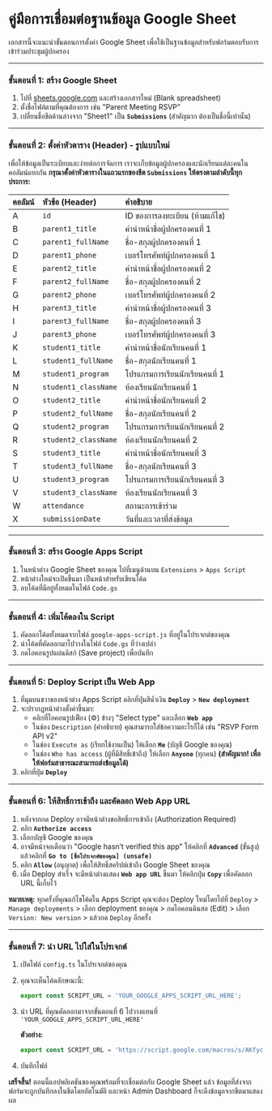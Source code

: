 # คู่มือการเชื่อมต่อฐานข้อมูล Google Sheet

เอกสารนี้จะแนะนำขั้นตอนการตั้งค่า Google Sheet เพื่อใช้เป็นฐานข้อมูลสำหรับฟอร์มตอบรับการเข้าร่วมประชุมผู้ปกครอง

---

### ขั้นตอนที่ 1: สร้าง Google Sheet

1.  ไปที่ [sheets.google.com](https://sheets.google.com) และสร้างเอกสารใหม่ (Blank spreadsheet)
2.  ตั้งชื่อไฟล์ตามที่คุณต้องการ เช่น "Parent Meeting RSVP"
3.  เปลี่ยนชื่อชีตด้านล่างจาก "Sheet1" เป็น **`Submissions`** (สำคัญมาก ต้องเป็นชื่อนี้เท่านั้น)

---

### ขั้นตอนที่ 2: ตั้งค่าหัวตาราง (Header) - รูปแบบใหม่

เพื่อให้ข้อมูลเป็นระเบียบและง่ายต่อการจัดการ เราจะเก็บข้อมูลผู้ปกครองและนักเรียนแต่ละคนในคอลัมน์แยกกัน **กรุณาตั้งค่าหัวตารางในแถวแรกของชีต `Submissions` ให้ตรงตามลำดับนี้ทุกประการ:**

| คอลัมน์ | หัวข้อ (Header)       | คำอธิบาย                                |
| :------- | :-------------------- | :-------------------------------------- |
| A        | `id`                  | ID ของการลงทะเบียน (ห้ามแก้ไข)          |
| B        | `parent1_title`       | คำนำหน้าชื่อผู้ปกครองคนที่ 1              |
| C        | `parent1_fullName`    | ชื่อ-สกุลผู้ปกครองคนที่ 1                |
| D        | `parent1_phone`       | เบอร์โทรศัพท์ผู้ปกครองคนที่ 1             |
| E        | `parent2_title`       | คำนำหน้าชื่อผู้ปกครองคนที่ 2              |
| F        | `parent2_fullName`    | ชื่อ-สกุลผู้ปกครองคนที่ 2                |
| G        | `parent2_phone`       | เบอร์โทรศัพท์ผู้ปกครองคนที่ 2             |
| H        | `parent3_title`       | คำนำหน้าชื่อผู้ปกครองคนที่ 3              |
| I        | `parent3_fullName`    | ชื่อ-สกุลผู้ปกครองคนที่ 3                |
| J        | `parent3_phone`       | เบอร์โทรศัพท์ผู้ปกครองคนที่ 3             |
| K        | `student1_title`      | คำนำหน้าชื่อนักเรียนคนที่ 1              |
| L        | `student1_fullName`   | ชื่อ-สกุลนักเรียนคนที่ 1                 |
| M        | `student1_program`    | โปรแกรมการเรียนนักเรียนคนที่ 1           |
| N        | `student1_className`  | ห้องเรียนนักเรียนคนที่ 1                 |
| O        | `student2_title`      | คำนำหน้าชื่อนักเรียนคนที่ 2              |
| P        | `student2_fullName`   | ชื่อ-สกุลนักเรียนคนที่ 2                 |
| Q        | `student2_program`    | โปรแกรมการเรียนนักเรียนคนที่ 2           |
| R        | `student2_className`  | ห้องเรียนนักเรียนคนที่ 2                 |
| S        | `student3_title`      | คำนำหน้าชื่อนักเรียนคนที่ 3              |
| T        | `student3_fullName`   | ชื่อ-สกุลนักเรียนคนที่ 3                 |
| U        | `student3_program`    | โปรแกรมการเรียนนักเรียนคนที่ 3           |
| V        | `student3_className`  | ห้องเรียนนักเรียนคนที่ 3                 |
| W        | `attendance`          | สถานะการเข้าร่วม                        |
| X        | `submissionDate`      | วันที่และเวลาที่ส่งข้อมูล               |


---

### ขั้นตอนที่ 3: สร้าง Google Apps Script

1.  ในหน้าต่าง Google Sheet ของคุณ ไปที่เมนูด้านบน `Extensions` > `Apps Script`
2.  หน้าต่างใหม่จะเปิดขึ้นมา เป็นหน้าสำหรับเขียนโค้ด
3.  ลบโค้ดที่มีอยู่ทั้งหมดในไฟล์ `Code.gs`

---

### ขั้นตอนที่ 4: เพิ่มโค้ดลงใน Script

1.  คัดลอกโค้ดทั้งหมดจากไฟล์ `google-apps-script.js` ที่อยู่ในโปรเจกต์ของคุณ
2.  นำโค้ดที่คัดลอกมาไปวางในไฟล์ `Code.gs` ที่ว่างเปล่า
3.  กดไอคอนรูปแผ่นดิสก์ (Save project) เพื่อบันทึก

---

### ขั้นตอนที่ 5: Deploy Script เป็น Web App

1.  ที่มุมบนขวาของหน้าต่าง Apps Script คลิกที่ปุ่มสีน้ำเงิน **`Deploy`** > **`New deployment`**
2.  จะปรากฏหน้าต่างตั้งค่าขึ้นมา:
    *   คลิกที่ไอคอนรูปเฟือง (⚙️) ข้างๆ "Select type" และเลือก **`Web app`**
    *   ในช่อง `Description` (คำอธิบาย) คุณสามารถใส่ข้อความอะไรก็ได้ เช่น "RSVP Form API v2"
    *   ในช่อง `Execute as` (เรียกใช้งานเป็น) ให้เลือก **`Me`** (บัญชี Google ของคุณ)
    *   ในช่อง `Who has access` (ผู้ที่มีสิทธิ์เข้าถึง) ให้เลือก **`Anyone`** (ทุกคน) **(สำคัญมาก! เพื่อให้ฟอร์มสาธารณะสามารถส่งข้อมูลได้)**
3.  คลิกที่ปุ่ม **`Deploy`**

---

### ขั้นตอนที่ 6: ให้สิทธิ์การเข้าถึง และคัดลอก Web App URL

1.  หลังจากกด Deploy อาจมีหน้าต่างขอสิทธิ์การเข้าถึง (Authorization Required)
2.  คลิก **`Authorize access`**
3.  เลือกบัญชี Google ของคุณ
4.  อาจมีหน้าจอเตือนว่า "Google hasn’t verified this app" ให้คลิกที่ **`Advanced`** (ขั้นสูง) แล้วคลิกที่ **`Go to [ชื่อโปรเจกต์ของคุณ] (unsafe)`**
5.  คลิก **`Allow`** (อนุญาต) เพื่อให้สิทธิ์สคริปต์เข้าถึง Google Sheet ของคุณ
6.  เมื่อ Deploy สำเร็จ จะมีหน้าต่างแสดง **`Web app URL`** ขึ้นมา ให้คลิกปุ่ม **`Copy`** เพื่อคัดลอก URL นี้เก็บไว้

**หมายเหตุ:** ทุกครั้งที่คุณแก้ไขโค้ดใน Apps Script คุณจะต้อง Deploy ใหม่โดยไปที่ `Deploy` > `Manage deployments` > เลือก deployment ของคุณ > กดไอคอนดินสอ (Edit) > เลือก `Version: New version` > แล้วกด `Deploy` อีกครั้ง

---

### ขั้นตอนที่ 7: นำ URL ไปใส่ในโปรเจกต์

1.  เปิดไฟล์ `config.ts` ในโปรเจกต์ของคุณ
2.  คุณจะเห็นโค้ดลักษณะนี้:
    ```typescript
    export const SCRIPT_URL = 'YOUR_GOOGLE_APPS_SCRIPT_URL_HERE';
    ```
3.  นำ URL ที่คุณคัดลอกมาจากขั้นตอนที่ 6 ไปวางแทนที่ `'YOUR_GOOGLE_APPS_SCRIPT_URL_HERE'`

    **ตัวอย่าง:**
    ```typescript
    export const SCRIPT_URL = 'https://script.google.com/macros/s/AKfycby.../exec';
    ```
4.  บันทึกไฟล์

**เสร็จสิ้น!** ตอนนี้แอปพลิเคชันของคุณพร้อมที่จะเชื่อมต่อกับ Google Sheet แล้ว ข้อมูลที่ส่งจากฟอร์มจะถูกบันทึกลงในชีตโดยอัตโนมัติ และหน้า Admin Dashboard ก็จะดึงข้อมูลจากชีตมาแสดงผล
